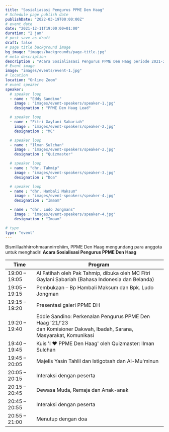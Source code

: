 ```yaml
---
title: "Sosialiasasi Pengurus PPME Den Haag"
# Schedule page publish date
publishDate: "2022-03-19T00:00:00Z"
# event date
date: "2021-12-11T19:00:00+01:00"
duration: "2 jam"
# post save as draft
draft: false
# page title background image
bg_image: "images/backgrounds/page-title.jpg"
# meta description
description : "Acara Sosialiasasi Pengurus PPME Den Haag periode 2021-2022"
# Event image
image: "images/events/event-1.jpg"
# location
location: "Online Zoom"
# event speaker
speaker:
  # speaker loop
  - name : "Eddy Sandino"
    image : "images/event-speakers/speaker-1.jpg"
    designation : "PPME Den Haag Lead"

  # speaker loop
  - name : "Fitri Gaylani Sabariah"
    image : "images/event-speakers/speaker-2.jpg"
    designation : "MC"

  # speaker loop
  - name : "Ilman Sulchan"
    image : "images/event-speakers/speaker-2.jpg"
    designation : "Quizmaster"

  # speaker loop
  - name : "dhr. Tahmip"
    image : "images/event-speakers/speaker-3.jpg"
    designation : "Doa"

  # speaker loop
  - name : "dhr. Hambali Maksum"
    image : "images/event-speakers/speaker-4.jpg"
    designation : "Imaam"

  - name : "dhr. Ludo Jongmans"
    image : "images/event-speakers/speaker-4.jpg"
    designation : "Imaam"

# type
type: "event"
---
```


Bismillaahhirrohmaannirrohiim, PPME Den Haag mengundang para anggota untuk menghadiri **Acara Sosialisasi Pengurus PPME Den Haag**

| Time          | Program  |
|---------------|----------|
| 19:00 – 19:05 | Al Fatihah oleh Pak Tahmip, dibuka oleh MC Fitri Gaylani Sabariah (Bahasa Indonesia dan Belanda) |
| 19:05 – 19:15 | Pembukaan – Bp Hambali Maksum dan Bpk. Ludo Jongman |
| 19:15 – 19:20 | Presentasi galeri PPME DH |
| 19:20 – 19:40 | Eddie Sandino: Perkenalan Pengurus PPME Den Haag '21/'23 <br/> dan Komisioner Dakwah, Ibadah, Sarana, Masyarakat, Komunikasi |
| 19:40 – 19:45 | Kuis 'I ❤️ PPME Den Haag' oleh Quizmaster: Ilman Sulchan |
| 19:45 – 20:05 | Majelis Yasin Tahlil dan Istigotsah dan Al-Mu'minun |
| 20:05 – 20:15 | Interaksi dengan peserta |
| 20:15 – 20:45 | Dewasa Muda, Remaja dan Anak-anak |
| 20:45 – 20:55 | Interaksi dengan peserta |
| 20:55 – 21:00 | Menutup dengan doa |